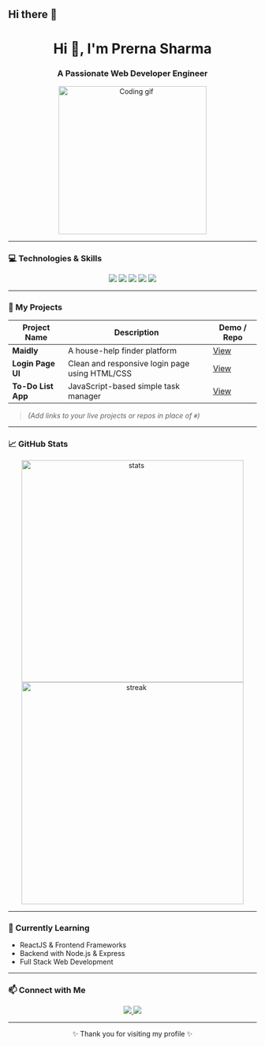 ## Hi there 👋
<h1 align="center">Hi 👋, I'm Prerna Sharma</h1>
<h3 align="center">A Passionate Web Developer Engineer</h3>

<p align="center">
  <img src="https://media.giphy.com/media/qgQUggAC3Pfv687qPC/giphy.gif" width="300" alt="Coding gif"/>
</p>

---

### 💻 Technologies & Skills

<p align="center">
  <img src="https://img.shields.io/badge/HTML5-E34F26?style=for-the-badge&logo=html5&logoColor=white"/>
  <img src="https://img.shields.io/badge/CSS3-1572B6?style=for-the-badge&logo=css3&logoColor=white"/>
  <img src="https://img.shields.io/badge/JavaScript-F7DF1E?style=for-the-badge&logo=javascript&logoColor=black"/>
  <img src="https://img.shields.io/badge/SQL-336791?style=for-the-badge&logo=mysql&logoColor=white"/>
  <img src="https://img.shields.io/badge/DSA-FF6F00?style=for-the-badge&logo=codeforces&logoColor=white"/>
</p>

---

### 📂 My Projects

| Project Name       | Description                               | Demo / Repo |
|--------------------|-------------------------------------------|-------------|
| **Maidly**         | A house-help finder platform               | [View](#)   |
| **Login Page UI**  | Clean and responsive login page using HTML/CSS | [View](#)   |
| **To-Do List App** | JavaScript-based simple task manager       | [View](#)   |

> *(Add links to your live projects or repos in place of `#`)*

---

### 📈 GitHub Stats

<p align="center">
  <img src="https://github-readme-stats.vercel.app/api?username=your-username&show_icons=true&theme=react" alt="stats" width="450"/>
  <img src="https://github-readme-streak-stats.herokuapp.com?user=your-username&theme=react&date_format=M%20j%5B%2C%20Y%5D" alt="streak" width="450"/>
</p>

---

### 🌱 Currently Learning
- ReactJS & Frontend Frameworks
- Backend with Node.js & Express
- Full Stack Web Development

---

### 📫 Connect with Me

<p align="center">
  <a href="https://linkedin.com/in/your-linkedin" target="_blank">
    <img src="https://img.shields.io/badge/LinkedIn-blue?style=for-the-badge&logo=linkedin&logoColor=white"/>
  </a>
  <a href="mailto:your.email@example.com">
    <img src="https://img.shields.io/badge/Gmail-D14836?style=for-the-badge&logo=gmail&logoColor=white"/>
  </a>
</p>

---

<p align="center">✨ Thank you for visiting my profile ✨</p>

<!--
**prernaGsharma/prernaGsharma** is a ✨ _special_ ✨ repository because its `README.md` (this file) appears on your GitHub profile.

Here are some ideas to get you started:

- 🔭 I’m currently working on ...
- 🌱 I’m currently learning ...
- 👯 I’m looking to collaborate on ...
- 🤔 I’m looking for help with ...
- 💬 Ask me about ...
- 📫 How to reach me: ...
- 😄 Pronouns: ...
- ⚡ Fun fact: ...
-->
